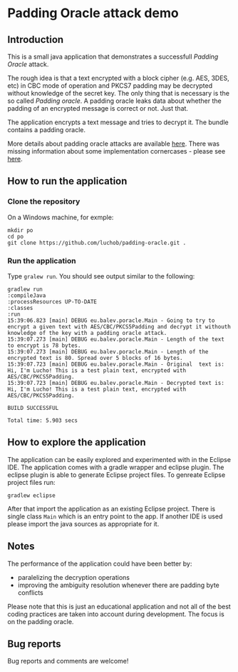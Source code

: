 # Padding Oracle attack demo

## Introduction

This is a small java application that demonstrates a successfull _Padding Oracle_ attack.

The rough idea is that a text encrypted with a block cipher (e.g. AES, 3DES, etc) in CBC mode of operation and PKCS7 padding may be decrypted without knowledge of the secret key. The only thing that is necessary is the so called _Padding oracle_. A padding oracle leaks data about whether the padding of an encrypted message is correct or not. Just that.

The application encrypts a text message and tries to decrypt it. The bundle contains a padding oracle.

More details about padding oracle attacks are available [here](https://en.wikipedia.org/wiki/Padding_oracle_attack).
There was missing information about some implementation cornercases - please see [here](http://crypto.stackexchange.com/questions/40800/is-the-padding-oracle-attack-deterministic).

## How to run the application

### Clone the repository

On a Windows machine, for exmple:

```
mkdir po
cd po
git clone https://github.com/luchob/padding-oracle.git .
```

### Run the application

Type `gralew run`. You should see output similar to the following:

```
gradlew run
:compileJava
:processResources UP-TO-DATE
:classes
:run
15:39:06.823 [main] DEBUG eu.balev.poracle.Main - Going to try to encrypt a given text with AES/CBC/PKCS5Padding and decrypt it withouth knowledge of the key with a padding oracle attack.
15:39:07.273 [main] DEBUG eu.balev.poracle.Main - Length of the text to encrypt is 78 bytes.
15:39:07.273 [main] DEBUG eu.balev.poracle.Main - Length of the encrypted text is 80. Spread over 5 blocks of 16 bytes.
15:39:07.723 [main] DEBUG eu.balev.poracle.Main - Original  text is: Hi, I'm Lucho! This is a test plain text, encrypted with AES/CBC/PKCS5Padding.
15:39:07.723 [main] DEBUG eu.balev.poracle.Main - Decrypted text is: Hi, I'm Lucho! This is a test plain text, encrypted with AES/CBC/PKCS5Padding.

BUILD SUCCESSFUL

Total time: 5.903 secs
```

## How to explore the application

The application can be easily explored and experimented with in the Eclipse IDE. The application comes with a gradle wrapper and eclipse plugin. The eclipse plugin is able to generate Eclipse project files. To genreate Eclipse project files run:

```
gradlew eclipse
```

After that import the application as an existing Eclipse project. There is single class `Main` which is an entry point to the app. If another IDE is used please import the java sources as appropriate for it.

## Notes

The performance of the application could have been better by:

* paralelizing the decryption operations
* improving the ambiguity resolution whenever there are padding byte conflicts

Please note that this is just an educational application and not all of the best coding practices are taken into account during development. The focus is on the padding oracle.

## Bug reports

Bug reports and comments are welcome!
